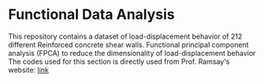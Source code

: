 # Functional Data Analysis
This repository contains a dataset of load-displacement behavior of 212 different Reinforced concrete shear walls.
Functional principal component analysis (FPCA) to reduce the dimensionality of load-displacement behavior
The codes used for this section is directly used from Prof. Ramsay's website: [link](https://www.psych.mcgill.ca/misc/fda/downloads/FDAfuns)

